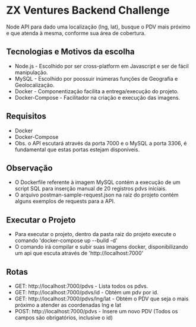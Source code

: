 # ZX Ventures Backend Challenge #

Node API para dado uma localização (lng, lat), busque o PDV mais próximo e que atenda à mesma, conforme sua área de cobertura.

## Tecnologias e Motivos da escolha

- Node.js - Escolhido por ser cross-platform em Javascript e ser de fácil manipulação.
- MySQL - Escolhido por poossuir inúmeras funções de Geografia e Geolocalização.
- Docker - Componentização facilita a entrega/execução do projeto.
- Docker-Compose - Facilitador na criação e execução das imagens.

## Requisitos

- Docker
- Docker-Compose
- Obs. o API escutará através da porta 7000 e o MySQL a porta 3306, é fundamental que estas portas estejam disponíveis.

## Observação

- O Dockerfile referente à imagem MySQL contém a execução de um script SQL para inserção manual de 20 registros pdvs iniciais.
- O arquivo postman-sample-request.json na raiz do projeto contém alguns exemplos de requests para a API.

## Executar o Projeto

- Para executar o projeto, dentro da pasta raiz do projeto execute o comando 'docker-compose up --build -d' 
- O comando irá compilar e subir suas imagens docker, disponibilizando um api que escuta através de 'http://localhost:7000'

## Rotas 

- GET: http://localhost:7000/pdvs - Lista todos os pdvs.
- GET: http://localhost:7000/pdvs/id - Obtém um pdv por id.
- GET: http://localhost:7000/pdvs/lng/lat - Obtém o PDV que seja o mais próximo a atender as coordenadas lng e lat
- POST: http://localhost:7000/pdvs - Insere um novo PDV (Todos os campos são obrigatórios, inclusive o id)

